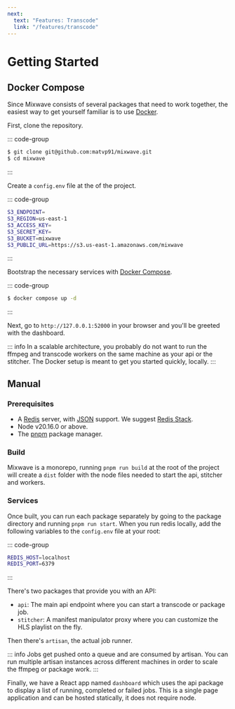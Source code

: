 ```yaml
---
next:
  text: "Features: Transcode"
  link: "/features/transcode"
---
```


# Getting Started

## Docker Compose

Since Mixwave consists of several packages that need to work together, the easiest way to get yourself familiar is to use [Docker](https://docs.docker.com/engine/install/).

First, clone the repository.

::: code-group

```sh [shell]
$ git clone git@github.com:matvp91/mixwave.git
$ cd mixwave
```

:::

Create a `config.env` file at the <Badge type="info" text="root" /> of the project.

::: code-group

```sh [config.env]
S3_ENDPOINT=
S3_REGION=us-east-1
S3_ACCESS_KEY=
S3_SECRET_KEY=
S3_BUCKET=mixwave
S3_PUBLIC_URL=https://s3.us-east-1.amazonaws.com/mixwave
```

:::

Bootstrap the necessary services with [Docker Compose](https://docs.docker.com/compose/).

::: code-group

```sh [shell]
$ docker compose up -d
```

:::

Next, go to `http://127.0.0.1:52000` in your browser and you'll be greeted with the dashboard.

::: info
In a scalable architecture, you probably do not want to run the ffmpeg and transcode workers on the same machine as your api or the stitcher. The Docker setup is meant to get you started quickly, locally.
:::

## Manual

### Prerequisites

- A [Redis](https://redis.io/docs/latest/operate/oss_and_stack/install/install-redis/) server, with [JSON](https://redis.io/docs/latest/develop/data-types/json/) support. We suggest [Redis Stack](https://redis.io/docs/latest/operate/oss_and_stack/install/install-stack/).
- Node v20.16.0 or above.
- The [pnpm](https://pnpm.io/installation) package manager.

### Build

Mixwave is a monorepo, running `pnpm run build` at the root of the project will create a `dist` folder with the node files needed to start the api, stitcher and workers.

### Services

Once built, you can run each package separately by going to the package directory and running `pnpm run start`. When you run redis locally, add the following variables to the `config.env` file at your root:

::: code-group

```sh [config.env]
REDIS_HOST=localhost
REDIS_PORT=6379
```

:::

There's two packages that provide you with an API:

- `api`: The main api endpoint where you can start a transcode or package job.
- `stitcher`: A manifest manipulator proxy where you can customize the HLS playlist on the fly.

Then there's `artisan`, the actual job runner.

::: info
Jobs get pushed onto a queue and are consumed by artisan. You can run multiple artisan instances across different machines in order to scale the ffmpeg or package work.
:::

Finally, we have a React app named `dashboard` which uses the api package to display a list of running, completed or failed jobs. This is a single page application and can be hosted statically, it does not require node.
